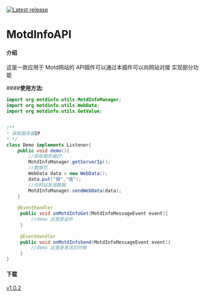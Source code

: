 <a href="https://github.com/SmallasWater/MotdInfoAPI/releases/latest" alt="Latest release">
    <img src="https://img.shields.io/github/v/release/SmallasWater/MotdInfoAPI?include_prereleases" alt="Latest release">
</a>  

# MotdInfoAPI  
#### **介绍**  
 这是一款应用于 Motd网站的 API插件可以通过本插件可以向网站对接 实现部分功能  
 
####**使用方法:**
```java
import org.motdinfo.utils.MotdInfoManager;
import org.motdinfo.utils.WebData;
import org.motdinfo.utils.GetValue;


/**
* 获取服务器IP
* */
class Demo implements Listener{
    public void demo(){
        //获取服务器IP
        MotdInfoManager.getServerIp();
        //数据包
        WebData data = new WebData();
        data.put("键","值");
        //向网站发送数据
        MotdInfoManager.sendWebData(data);
    }
    
    @EventHandler
     public void onMotdInfoGet(MotdInfoMessageEvent event){
         //demo 这里是监听
     }
         
     @EventHandler
     public void onMotdInfoSend(MotdInfoMessageEvent event){
         //demo 这里是发送的时候
     }   
}

```
#### **下载**  
<a href="https://github.com/SmallasWater/MotdInfoAPI/releases/latest" alt="Latest release">
 v1.0.2
</a>
 
